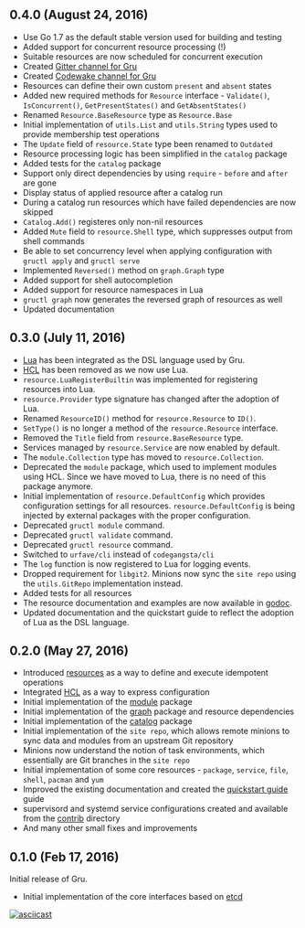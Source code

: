 ## 0.4.0 (August 24, 2016)

* Use Go 1.7 as the default stable version used for building and testing
* Added support for concurrent resource processing (!)
* Suitable resources are now scheduled for concurrent execution
* Created [Gitter channel for Gru](https://gitter.im/dnaeon/gru)
* Created [Codewake channel for Gru](https://www.codewake.com/p/gru)
* Resources can define their own custom `present` and `absent` states
* Added new required methods for `Resource` interface -
  `Validate()`, `IsConcurrent()`, `GetPresentStates()` and `GetAbsentStates()`
* Renamed `Resource.BaseResource` type as `Resource.Base`
* Initial implementation of `utils.List` and `utils.String` types used to
  provide membership test operations
* The `Update` field of `resource.State` type been renamed to `Outdated`
* Resource processing logic has been simplified in the `catalog` package
* Added tests for the `catalog` package
* Support only direct dependencies by using `require` - `before` and `after` are gone
* Display status of applied resource after a catalog run
* During a catalog run resources which have failed dependencies are now skipped
* `Catalog.Add()` registeres only non-nil resources
* Added `Mute` field to `resource.Shell` type, which suppresses output from shell commands
* Be able to set concurrency level when applying configuration with `gructl apply` and `gructl serve`
* Implemented `Reversed()` method on `graph.Graph` type
* Added support for shell autocompletion
* Added support for resource namespaces in Lua
* `gructl graph` now generates the reversed graph of resources as well
* Updated documentation

## 0.3.0 (July 11, 2016)

* [Lua](https://www.lua.org/) has been integrated as the DSL language used by Gru.
* [HCL](https://github.com/hashicorp/hcl) has been removed as we now use Lua.
* `resource.LuaRegisterBuiltin` was implemented for registering resources into Lua.
* `resource.Provider` type signature has changed after the adoption of Lua.
* Renamed `ResourceID()` method for `resource.Resource` to `ID()`.
* `SetType()` is no longer a method of the `resource.Resource` interface.
* Removed the `Title` field from `resource.BaseResource` type.
* Services managed by `resource.Service` are now enabled by default.
* The `module.Collection` type has moved to `resource.Collection`.
* Deprecated the `module` package, which used to implement modules using HCL.
  Since we have moved to Lua, there is no need of this package anymore.
* Initial implementation of `resource.DefaultConfig` which provides configuration
  settings for all resources. `resource.DefaultConfig` is being injected by
  external packages with the proper configuration.
* Deprecated `gructl module` command.
* Deprecated `gructl validate` command.
* Deprecated `gructl resource` command.
* Switched to `urfave/cli` instead of `codegangsta/cli`
* The `log` function is now registered to Lua for logging events.
* Dropped requirement for `libgit2`. Minions now sync the
  `site repo` using the `utils.GitRepo` implementation instead.
* Added tests for all resources
* The resource documentation and examples are now available in
  [godoc](https://godoc.org/github.com/dnaeon/gru).
* Updated documentation and the quickstart guide to reflect the
  adoption of Lua as the DSL language.

## 0.2.0 (May 27, 2016)

* Introduced [resources](resources/) as a way to define and execute idempotent operations
* Integrated [HCL](https://github.com/hashicorp/hcl) as a way to express configuration
* Initial implementation of the [module](module/) package
* Initial implementation of the [graph](graph/) package and resource dependencies
* Initial implementation of the [catalog](catalog/) package
* Initial implementation of the `site repo`, which allows
  remote minions to sync data and modules from an upstream Git repository
* Minions now understand the notion of task environments, which
  essentially are Git branches in the `site repo`
* Initial implementation of some core resources - `package`, `service`,
  `file`, `shell`, `pacman` and `yum`
* Improved the existing documentation and created the
  [quickstart guide](docs/quickstart.md) guide
* supervisord and systemd service configurations created and available
  from the [contrib](contrib/) directory
* And many other small fixes and improvements

## 0.1.0 (Feb 17, 2016)

Initial release of Gru.

* Initial implementation of the core interfaces based on [etcd](https://github.com/coreos/etcd)

[![asciicast](https://asciinema.org/a/35920.png)](https://asciinema.org/a/35920)
